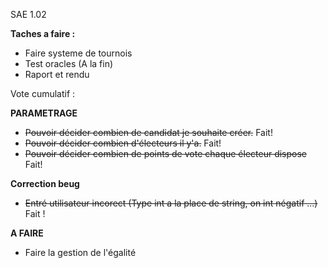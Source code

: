 SAE 1.02


**Taches a faire :**
- Faire systeme de tournois
- Test oracles (A la fin)
- Raport et rendu




Vote cumulatif : 

**PARAMETRAGE**
-  ~~Pouvoir décider combien de candidat je souhaite créer.~~ Fait!
- ~~Pouvoir décider combien d'électeurs il y'a.~~ Fait!
- ~~Pouvoir décider combien de points de vote chaque électeur dispose~~ Fait!


**Correction beug**
- ~~Entré utilisateur incorect (Type int a la place de string, on int négatif ...)~~ Fait !

**A FAIRE**

- Faire la gestion de l'égalité